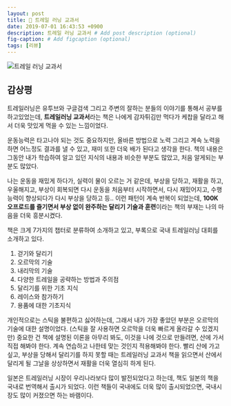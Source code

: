 ```yaml
---
layout: post
title: 📕 트레일 러닝 교과서
date: 2019-07-01 16:43:53 +0900
description: 트레일 러닝 교과서 # Add post description (optional)
fig-caption: # Add figcaption (optional)
tags: [리뷰]
---
```

![트레일 러닝 교과서](http://image.kyobobook.co.kr/images/book/xlarge/762/x9788964943762.jpg)
## 감상평 

트레일러닝은 유투브와 구글검색 그리고 주변의 잘하는 분들의 이야기를 통해서 공부를 하고있었는데, **트레일러닝 교과서**라는 책은 나에게 감자튀김만 먹다가 케찹을 달라고 해서 더욱 맛있게 먹을 수 있는 느낌이었다. 

운동능력은 타고나야 되는 것도 중요하지만, 올바른 방법으로 노력 그리고 계속 노력을 하면 어느정도 결과를 낼 수 있고, 재미 또한 더욱 배가 된다고 생각을 한다. 책의 내용은 그동안 내가 학습하여 알고 있던 지식의 내용과 비슷한 부분도 많았고, 처음 알게되는 부분도 많았다. 

나는 운동을 재밌게 하다가, 실력이 물이 오르는 거 같은데, 부상을 당하고, 재활을 하고, 우울해지고, 부상이 회복되면 다시 운동을 처음부터 시작하면서, 다시 재밌어지고, 수행능력이 향상되다가 다시 부상을 당하고 등.. 이런 패턴이 계속 반복이 되었는데, **100K 오프로드를 즐기면서 부상 없이 완주하는 달리기 기술과 훈련**이라는 책의 부재는 나의 마음을 더욱 흥분시켰다. 

책은 크게 7가지의 챕터로 분류하여 소개하고 있고, 부록으로 국내 트레일러닝 대회를 소개하고 있다.
1. 걷기와 달리기
2. 오르막의 기술
3. 내리막의 기술
4. 다양한 트레일을 공략하는 방법과 주의점
5. 달리기를 위한 기초 지식
6. 레이스와 참가하기
7. 용품에 대한 기초지식

개인적으로는 스틱을  불편하고 싫어하는데, 그래서 내가 가장 좋았던 부분은 오르막의 기술에 대한 설명이었다. (스틱을 잘 사용하면 오르막을 더욱 빠르게 올라갈 수 있겠지만) 중요한 건 책에 설명된 이론을 아무리 봐도, 이것을 나에 것으로 만들려면, 산에 가서 직접 해봐야 한다. 계속 연습하고 나한테 맞는 것인지 적용해봐야 한다. 빨리 산에 가고 싶고, 부상을 당해서 달리기를 하지 못할 때는 트레일러닝 교과서 책을 읽으면서 산에서 달리게 될 그날을 상상하면서 재활을 더욱 열심히 하게 된다.

일본은 트레일러닝 시장이 우리나라보다 많이 발전되었다고 하는데, 책도 일본의 책을 국내로 번역해서 출시가 되었다. 이런 책들이 국내에도 더욱 많이 출시되었으면, 국내시장도 많이 커졌으면 하는 바램이다.